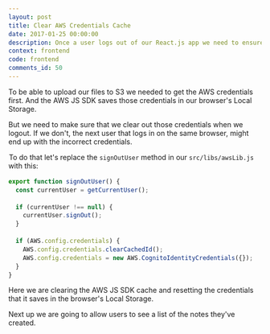 ```yaml
---
layout: post
title: Clear AWS Credentials Cache
date: 2017-01-25 00:00:00
description: Once a user logs out of our React.js app we need to ensure that we clear the AWS SDK temporary credentials. To do this we are going to call the AWS.config.credentials.clearCachedId method in our App component.
context: frontend
code: frontend
comments_id: 50
---
```


To be able to upload our files to S3 we needed to get the AWS credentials first. And the AWS JS SDK saves those credentials in our browser's Local Storage.

But we need to make sure that we clear out those credentials when we logout. If we don't, the next user that logs in on the same browser, might end up with the incorrect credentials.

<img class="code-marker" src="/assets/s.png" />To do that let's replace the `signOutUser` method in our `src/libs/awsLib.js` with this:

``` javascript
export function signOutUser() {
  const currentUser = getCurrentUser();

  if (currentUser !== null) {
    currentUser.signOut();
  }

  if (AWS.config.credentials) {
    AWS.config.credentials.clearCachedId();
    AWS.config.credentials = new AWS.CognitoIdentityCredentials({});
  }
}
```

Here we are clearing the AWS JS SDK cache and resetting the credentials that it saves in the browser's Local Storage.

Next up we are going to allow users to see a list of the notes they've created.
